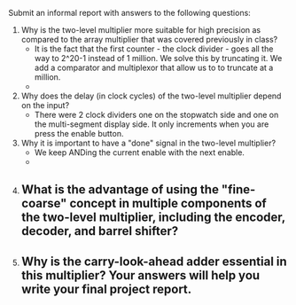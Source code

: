 Submit an informal report with answers to the following questions:

1. Why is the two-level multiplier more suitable for high precision as compared to the array multiplier that was covered previously in class? 
	- It is the fact that the first counter - the clock divider - goes all the way to 2^20-1 instead of 1 million. We solve this by truncating it. We add a comparator and multiplexor that allow us to to truncate at a million.
	- 
2. Why does the delay (in clock cycles) of the two-level multiplier depend on the input? 
	- There were 2 clock dividers one on the stopwatch side and one on the multi-segment display side. It only increments when you are press the enable button. 
3. Why it is important to have a "done" signal in the two-level multiplier? 
	- We keep ANDing the current enable with the next enable.
	- 
4. What is the advantage of using the "fine-coarse" concept in multiple components of the two-level multiplier, including the encoder, decoder, and barrel shifter? 
	- 
5. Why is the carry-look-ahead adder essential in this multiplier? Your answers will help you write your final project report.
	- 